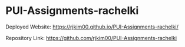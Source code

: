 # PUI-Assignments-rachelki

Deployed Website: https://rjkim00.github.io/PUI-Assignments-rachelki/

Repository Link: https://github.com/rjkim00/PUI-Assignments-rachelki
